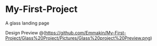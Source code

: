 # My-First-Project
A glass landing page

Design Preview @(https://github.com/Emmakin/My-First-Project/Glass%20Project/Pictures/Glass%20project%20Preview.png)

